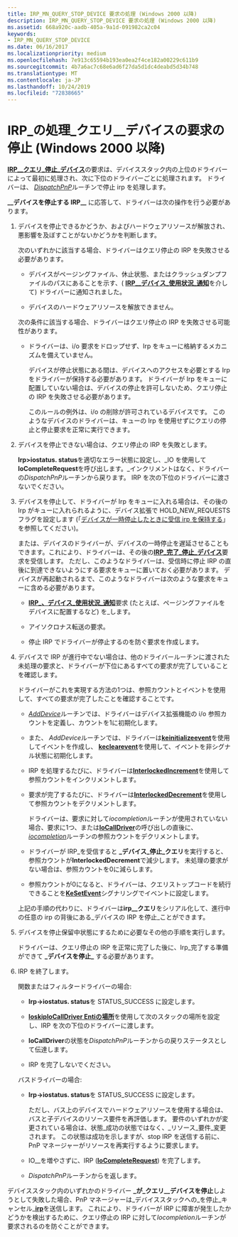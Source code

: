 ```yaml
---
title: IRP_MN_QUERY_STOP_DEVICE 要求の処理 (Windows 2000 以降)
description: IRP_MN_QUERY_STOP_DEVICE 要求の処理 (Windows 2000 以降)
ms.assetid: 668a920c-aadb-405a-9a1d-091982ca2c04
keywords:
- IRP_MN_QUERY_STOP_DEVICE
ms.date: 06/16/2017
ms.localizationpriority: medium
ms.openlocfilehash: 7e913c65594b193ea0ea2f4ce182a00229c611b9
ms.sourcegitcommit: 4b7a6ac7c68e6ad6f27da5d1dc4deabd5d34b748
ms.translationtype: MT
ms.contentlocale: ja-JP
ms.lasthandoff: 10/24/2019
ms.locfileid: "72838665"
---
```

# <a name="handling-an-irp_mn_query_stop_device-request-windows-2000-and-later"></a>IRP\_の処理\_クエリ\_\_デバイスの要求の停止 (Windows 2000 以降)





[**IRP\_\_クエリ\_停止\_デバイス**](https://docs.microsoft.com/windows-hardware/drivers/kernel/irp-mn-query-stop-device)の要求は、デバイススタック内の上位のドライバーによって最初に処理され、次に下位のドライバーごとに処理されます。 ドライバーは、 [*DispatchPnP*](https://docs.microsoft.com/windows-hardware/drivers/ddi/wdm/nc-wdm-driver_dispatch)ルーチンで停止 irp を処理します。

**\_\_デバイスを停止する IRP\_\_** に応答して、ドライバーは次の操作を行う必要があります。

1.  デバイスを停止できるかどうか、およびハードウェアリソースが解放され、悪影響を及ぼすことがないかどうかを判断します。

    次のいずれかに該当する場合、ドライバーはクエリ停止の IRP を失敗させる必要があります。

    -   デバイスがページングファイル、休止状態、またはクラッシュダンプファイルのパスにあることを示す、( [**IRP\_\_デバイス\_使用状況\_通知**](https://docs.microsoft.com/windows-hardware/drivers/kernel/irp-mn-device-usage-notification)を介して) ドライバーに通知されました。

    -   デバイスのハードウェアリソースを解放できません。

    次の条件に該当する場合、ドライバーはクエリ停止の IRP を失敗させる可能性があります。

    -   ドライバーは、i/o 要求をドロップせず、Irp をキューに格納するメカニズムを備えていません。

        デバイスが停止状態にある間は、デバイスへのアクセスを必要とする Irp をドライバーが保持する必要があります。 ドライバーが Irp をキューに配置していない場合は、デバイスの停止を許可しないため、クエリ停止の IRP を失敗させる必要があります。

        このルールの例外は、i/o の削除が許可されているデバイスです。 このようなデバイスのドライバーは、キューの Irp を使用せずにクエリの停止と停止要求を正常に実行できます。

2.  デバイスを停止できない場合は、クエリ停止の IRP を失敗とします。

    **Irp&gt;iostatus. status**を適切なエラー状態に設定し、\_IO を使用して**IoCompleteRequest**を呼び出します。\_インクリメントはなく、ドライバーの*DispatchPnP*ルーチンから戻ります。 IRP を次の下位のドライバーに渡さないでください。

3.  デバイスを停止して、ドライバーが Irp をキューに入れる場合は、その後の Irp がキューに入れられるように、デバイス拡張で HOLD\_NEW\_REQUESTS フラグを設定します (「[デバイスが一時停止したときに受信 irp を保持する](holding-incoming-irps-when-a-device-is-paused.md)」を参照してください)。

    または、デバイスのドライバーが、デバイスの一時停止を遅延させることもできます。これにより、ドライバーは、その後の[**IRP\_完了\_停止\_デバイス**](https://docs.microsoft.com/windows-hardware/drivers/kernel/irp-mn-stop-device)要求を受信します。 ただし、このようなドライバーは、受信時に停止 IRP の直後に到達できないようにする要求をキューに置いておく必要があります。 デバイスが再起動されるまで、このようなドライバーは次のような要求をキューに含める必要があります。

    -   [**IRP\_、デバイス\_使用状況\_通知**](https://docs.microsoft.com/windows-hardware/drivers/kernel/irp-mn-device-usage-notification)要求 (たとえば、ページングファイルをデバイスに配置するなど) を\_します。

    -   アイソクロナス転送の要求。

    -   停止 IRP でドライバーが停止するのを防ぐ要求を作成します。

4.  デバイスで IRP が進行中でない場合は、他のドライバールーチンに渡された未処理の要求と、ドライバーが下位にあるすべての要求が完了していることを確認します。

    ドライバーがこれを実現する方法の1つは、参照カウントとイベントを使用して、すべての要求が完了したことを確認することです。

    -   [*AddDevice*](https://docs.microsoft.com/windows-hardware/drivers/ddi/wdm/nc-wdm-driver_add_device)ルーチンでは、ドライバーはデバイス拡張機能の i/o 参照カウントを定義し、カウントを1に初期化します。

    -   また、 *AddDevice*ルーチンでは、ドライバーは[**keinitializeevent**](https://docs.microsoft.com/windows-hardware/drivers/ddi/wdm/nf-wdm-keinitializeevent)を使用してイベントを作成し、 [**keclearevent**](https://docs.microsoft.com/windows-hardware/drivers/ddi/wdm/nf-wdm-keclearevent)を使用して、イベントを非シグナル状態に初期化します。
    -   IRP を処理するたびに、ドライバーは[**InterlockedIncrement**](https://docs.microsoft.com/windows-hardware/drivers/ddi/wdm/nf-wdm-interlockedincrement)を使用して参照カウントをインクリメントします。

    -   要求が完了するたびに、ドライバーは[**InterlockedDecrement**](https://docs.microsoft.com/windows-hardware/drivers/ddi/wdm/nf-wdm-interlockeddecrement)を使用して参照カウントをデクリメントします。

        ドライバーは、要求に対して*iocompletion*ルーチンが使用されていない場合、要求に1つ、または[**IoCallDriver**](https://docs.microsoft.com/windows-hardware/drivers/ddi/wdm/nf-wdm-iocalldriver)の呼び出しの直後に、 [*iocompletion*](https://docs.microsoft.com/windows-hardware/drivers/ddi/wdm/nc-wdm-io_completion_routine)ルーチンの参照カウントをデクリメントします。

    -   ドライバーが IRP\_を受信すると **\_デバイス\_停止\_クエリ**を実行すると、参照カウントが**InterlockedDecrement**で減少します。 未処理の要求がない場合は、参照カウントを0に減らします。

    -   参照カウントが0になると、ドライバーは、クエリストップコードを続行できることを[**KeSetEvent**](https://docs.microsoft.com/windows-hardware/drivers/ddi/wdm/nf-wdm-kesetevent)シグナリングでイベントに設定します。

    上記の手順の代わりに、ドライバーは**irp\_\_クエリ**をシリアル化して、進行中の任意の irp の背後にある\_デバイスの IRP を停止\_ことができます。

5.  デバイスを停止保留中状態にするために必要なその他の手順を実行します。

    ドライバーは、クエリ停止の IRP を正常に完了した後に、Irp\_完了する準備ができて **\_デバイスを停止\_** する必要があります。

6.  IRP を終了します。

    関数またはフィルタードライバーの場合:

    -   **Irp-&gt;iostatus. status**を STATUS\_SUCCESS に設定します。

    -   [**IoskipIoCallDriver Entiの場所**](https://docs.microsoft.com/windows-hardware/drivers/kernel/mm-bad-pointer)を使用して次のスタックの場所を設定し、IRP を次の下位[](https://docs.microsoft.com/windows-hardware/drivers/ddi/wdm/nf-wdm-iocalldriver)のドライバーに渡します。

    -   **IoCallDriver**の状態を*DispatchPnP*ルーチンからの戻りステータスとして伝達します。

    -   IRP を完了しないでください。

    バスドライバーの場合:

    -   **Irp-&gt;iostatus. status**を STATUS\_SUCCESS に設定します。

        ただし、バス上のデバイスでハードウェアリソースを使用する場合は、バスと子デバイスのリソース要件を再評価します。 要件のいずれかが変更されている場合は、状態\_成功の状態ではなく、\_リソース\_要件\_変更されます。 この状態は成功を示しますが、stop IRP を送信する前に、PnP マネージャーがリソースを再実行するように要求します。

    -   IO\_\_を増やさずに、IRP ([**IoCompleteRequest**](https://docs.microsoft.com/windows-hardware/drivers/ddi/wdm/nf-wdm-iocompleterequest)) を完了します。

    -   *DispatchPnP*ルーチンからを返します。

デバイススタック内のいずれかのドライバー **\_が\_クエリ\_\_デバイスを停止**しようとして失敗した場合、PnP マネージャーは\_デバイススタックへの\_を停止\_キャンセル\_[**irp**](https://docs.microsoft.com/windows-hardware/drivers/kernel/irp-mn-cancel-stop-device)を送信します。 これにより、ドライバーが IRP に障害が発生したかどうかを検出するために、クエリ停止の IRP に対して*Iocompletion*ルーチンが要求されるのを防ぐことができます。

 

 




